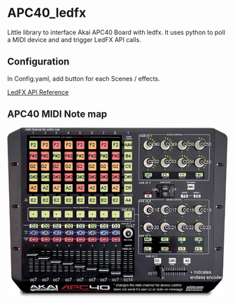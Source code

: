 # APC40_ledfx
Little library to interface Akai APC40 Board with ledfx. It uses python to poll a MIDI device and and trigger LedFX API calls.

## Configuration 

In Config.yaml, add button for each Scenes / effects. 

[LedFX API Reference](https://ledfx.readthedocs.io/en/latest/api.html#)

## APC40 MIDI Note map  

![apc map](https://github.com/kayrozen/APC40_ledfx/blob/main/APC40map.jpg?raw=true)
